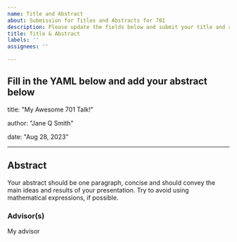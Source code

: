 ```yaml
---
name: Title and Abstract
about: Submission for Titles and Abstracts for 701
description: Please update the fields below and submit your title and abstracts for your 701 talk
title: Title & Abstract
labels: ''
assignees: ''

---
```


Fill in the YAML below and add your abstract below
---
title: "My Awesome 701 Talk!"

author: "Jane Q Smith"

date: "Aug 28, 2023"

---





## Abstract 

Your abstract should be one paragraph, concise and should convey the main ideas and results of your presentation.   Try to avoid using mathematical expressions, if possible.




### Advisor(s)

My advisor
